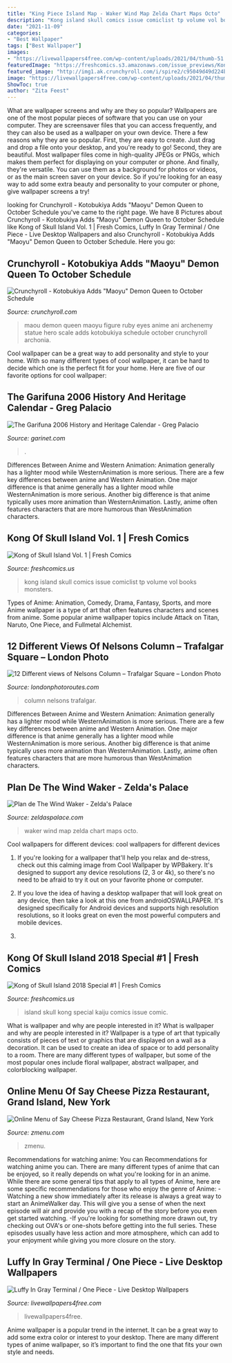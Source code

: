 ```yaml
---
title: "King Piece Island Map - Waker Wind Map Zelda Chart Maps Octo"
description: "Kong island skull comics issue comiclist tp volume vol books monsters"
date: "2021-11-09"
categories:
- "Best Wallpaper"
tags: ["Best Wallpaper"]
images:
- "https://livewallpapers4free.com/wp-content/uploads/2021/04/thumb-51.jpg"
featuredImage: "https://freshcomics.s3.amazonaws.com/issue_previews/KongSkullIsland_Special2018_PRESS_5.jpg"
featured_image: "http://img1.ak.crunchyroll.com/i/spire2/c95049d49d224bc905ac98d153207e451369232229_full.jpg"
image: "https://livewallpapers4free.com/wp-content/uploads/2021/04/thumb-51.jpg"
ShowToc: true
author: "Zita Feest"
---
```



What are wallpaper screens and why are they so popular?
Wallpapers are one of the most popular pieces of software that you can use on your computer. They are screensaver files that you can access frequently, and they can also be used as a wallpaper on your own device. There a few reasons why they are so popular. First, they are easy to create. Just drag and drop a file onto your desktop, and you're ready to go! Second, they are beautiful. Most wallpaper files come in high-quality JPEGs or PNGs, which makes them perfect for displaying on your computer or phone. And finally, they're versatile. You can use them as a background for photos or videos, or as the main screen saver on your device. So if you're looking for an easy way to add some extra beauty and personality to your computer or phone, give wallpaper screens a try!

	

		
looking for Crunchyroll - Kotobukiya Adds &quot;Maoyu&quot; Demon Queen to October Schedule you've came to the right page. We have 8 Pictures about Crunchyroll - Kotobukiya Adds &quot;Maoyu&quot; Demon Queen to October Schedule like Kong of Skull Island Vol. 1 | Fresh Comics, Luffy In Gray Terminal / One Piece - Live Desktop Wallpapers and also Crunchyroll - Kotobukiya Adds &quot;Maoyu&quot; Demon Queen to October Schedule. Here you go:
		
    
## Crunchyroll - Kotobukiya Adds &quot;Maoyu&quot; Demon Queen To October Schedule

<img loading=lazy src="http://img1.ak.crunchyroll.com/i/spire2/c95049d49d224bc905ac98d153207e451369232229_full.jpg" onerror="this.onerror=null;this.src='https://tse1.mm.bing.net/th?id=OIP.M_ounKTWQtfONsYCgb_qFgHaLH&amp;pid=15.1';" alt="Crunchyroll - Kotobukiya Adds &quot;Maoyu&quot; Demon Queen to October Schedule">

_Source: crunchyroll.com_

>maou demon queen maoyu figure ruby eyes anime ani archenemy statue hero scale adds kotobukiya schedule october crunchyroll archonia. 

	

Cool wallpaper can be a great way to add personality and style to your home. With so many different types of cool wallpaper, it can be hard to decide which one is the perfect fit for your home. Here are five of our favorite options for cool wallpaper: 

    
## The Garifuna 2006 History And Heritage Calendar - Greg Palacio

<img loading=lazy src="http://www.garinet.com/webstore/products/cd_shabakan_csenti.jpg" onerror="this.onerror=null;this.src='https://tse3.mm.bing.net/th?id=OIP.BWUkeRXrcW4YKckR7jFG_AHaHL&amp;pid=15.1';" alt="The Garifuna 2006 History and Heritage Calendar - Greg Palacio">

_Source: garinet.com_

>. 

	

Differences Between Anime and Western Animation: Animation generally has a lighter mood while WesternAnimation is more serious.
There are a few key differences between anime and Western Animation. One major difference is that anime generally has a lighter mood while WesternAnimation is more serious. Another big difference is that anime typically uses more animation than WesternAnimation. Lastly, anime often features characters that are more humorous than WestAnimation characters.

    
## Kong Of Skull Island Vol. 1 | Fresh Comics

<img loading=lazy src="https://freshcomics.s3.amazonaws.com/issue_previews/KongSkullIsland_v1_PRESS_10.jpg" onerror="this.onerror=null;this.src='https://tse2.mm.bing.net/th?id=OIP.9nfBr9wY-JCVFaXWv-m_TgHaLY&amp;pid=15.1';" alt="Kong of Skull Island Vol. 1 | Fresh Comics">

_Source: freshcomics.us_

>kong island skull comics issue comiclist tp volume vol books monsters. 

	

Types of Anime: Animation, Comedy, Drama, Fantasy, Sports, and more
Anime wallpaper is a type of art that often features characters and scenes from anime. Some popular anime wallpaper topics include Attack on Titan, Naruto, One Piece, and Fullmetal Alchemist.

    
## 12 Different Views Of Nelsons Column – Trafalgar Square – London Photo

<img loading=lazy src="https://londonphotoroutes.files.wordpress.com/2012/08/nelsons_column-1.jpg?w=1536" onerror="this.onerror=null;this.src='https://tse1.mm.bing.net/th?id=OIP.FAMDq4OfB-frEKBP8P5VpgHaJ4&amp;pid=15.1';" alt="12 Different views of Nelsons Column – Trafalgar Square – London Photo">

_Source: londonphotoroutes.com_

>column nelsons trafalgar. 

	

Differences Between Anime and Western Animation: Animation generally has a lighter mood while WesternAnimation is more serious.
There are a few key differences between anime and Western Animation. One major difference is that anime generally has a lighter mood while WesternAnimation is more serious. Another big difference is that anime typically uses more animation than WesternAnimation. Lastly, anime often features characters that are more humorous than WestAnimation characters.

    
## Plan De The Wind Waker - Zelda&#039;s Palace

<img loading=lazy src="https://www.zeldaspalace.com/images/tww/maps/OctoChart.jpg" onerror="this.onerror=null;this.src='https://tse3.mm.bing.net/th?id=OIP.oXUMHoDR8dyj4wS_o6yiVQHaFj&amp;pid=15.1';" alt="Plan de The Wind Waker - Zelda&#039;s Palace">

_Source: zeldaspalace.com_

>waker wind map zelda chart maps octo. 

	

Cool wallpapers for different devices:
cool wallpapers for different devices 

1. If you're looking for a wallpaper that'll help you relax and de-stress, check out this calming image from Cool Wallpaper by WPBakery. It's designed to support any device resolutions (2, 3 or 4k), so there's no need to be afraid to try it out on your favorite phone or computer.

2. If you love the idea of having a desktop wallpaper that will look great on any device, then take a look at this one from androidOSWALLPAPER. It's designed specifically for Android devices and supports high resolution resolutions, so it looks great on even the most powerful computers and mobile devices.

3.

    
## Kong Of Skull Island 2018 Special #1 | Fresh Comics

<img loading=lazy src="https://freshcomics.s3.amazonaws.com/issue_previews/KongSkullIsland_Special2018_PRESS_5.jpg" onerror="this.onerror=null;this.src='https://tse3.mm.bing.net/th?id=OIP.oSEkF_WNlRxQQkil207zxwHaLY&amp;pid=15.1';" alt="Kong of Skull Island 2018 Special #1 | Fresh Comics">

_Source: freshcomics.us_

>island skull kong special kaiju comics issue comic. 

	

What is wallpaper and why are people interested in it?
What is wallpaper and why are people interested in it?
Wallpaper is a type of art that typically consists of pieces of text or graphics that are displayed on a wall as a decoration. It can be used to create an idea of space or to add personality to a room. There are many different types of wallpaper, but some of the most popular ones include floral wallpaper, abstract wallpaper, and colorblocking wallpaper.

    
## Online Menu Of Say Cheese Pizza Restaurant, Grand Island, New York

<img loading=lazy src="https://image.zmenu.com/menupic/3968477/s_e8375747-d07a-4d2e-bc94-cc1af01b8def.jpg" onerror="this.onerror=null;this.src='https://tse4.mm.bing.net/th?id=OIP.2AdJpKtsfAc-ZlnuktFlRQHaJ4&amp;pid=15.1';" alt="Online Menu of Say Cheese Pizza Restaurant, Grand Island, New York">

_Source: zmenu.com_

>zmenu. 

	

Recommendations for watching anime: You can
Recommendations for watching anime you can. There are many different types of anime that can be enjoyed, so it really depends on what you're looking for in an anime. While there are some general tips that apply to all types of Anime, here are some specific recommendations for those who enjoy the genre of Anime: 
-Watching a new show immediately after its release is always a great way to start an AnimeWalker day. This will give you a sense of when the next episode will air and provide you with a recap of the story before you even get started watching. 
-If you're looking for something more drawn out, try checking out OVA's or one-shots before getting into the full series. These episodes usually have less action and more atmosphere, which can add to your enjoyment while giving you more closure on the story.

    
## Luffy In Gray Terminal / One Piece - Live Desktop Wallpapers

<img loading=lazy src="https://livewallpapers4free.com/wp-content/uploads/2021/04/thumb-51.jpg" onerror="this.onerror=null;this.src='https://tse3.mm.bing.net/th?id=OIP.6naJ_Bq7z8G786iVnqi1xAHaEL&amp;pid=15.1';" alt="Luffy In Gray Terminal / One Piece - Live Desktop Wallpapers">

_Source: livewallpapers4free.com_

>livewallpapers4free. 

	

Anime wallpaper is a popular trend in the internet. It can be a great way to add some extra color or interest to your desktop. There are many different types of anime wallpaper, so it’s important to find the one that fits your own style and needs.

